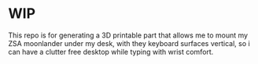 # WIP

This repo is for generating a 3D printable part that allows me to mount my ZSA moonlander under my desk, with they keyboard surfaces vertical, so i can have a clutter free desktop while typing with wrist comfort.
